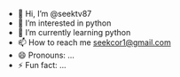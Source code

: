 - 👋 Hi, I’m @seektv87
- 👀 I’m interested in python
- 🌱 I’m currently learning python
- 📫 How to reach me seekcor1@gmail.com
- 😄 Pronouns: ...
- ⚡ Fun fact: ...

<!---
seektv87/seektv87 is a ✨ special ✨ repository because its `README.md` (this file) appears on your GitHub profile.
You can click the Preview link to take a look at your changes.
--->
